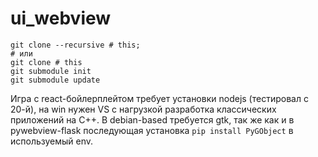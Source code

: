 # ui_webview
```
git clone --recursive # this;
# или
git clone # this
git submodule init
git submodule update
```

Игра с react-бойлерплейтом требует установки nodejs (тестировал с 20-й),
на win нужен VS c нагрузкой разработка классических приложений на C++.
В debian-based требуется gtk, так же как и в pywebview-flask последующая установка
`pip install PyGObject` в используемый env.
